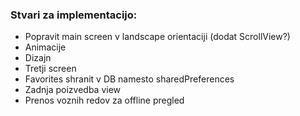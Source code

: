 ### Stvari za implementacijo:
* Popravit main screen v landscape orientaciji (dodat ScrollView?)
* Animacije
* Dizajn
* Tretji screen
* Favorites shranit v DB namesto sharedPreferences
* Zadnja poizvedba view
* Prenos voznih redov za offline pregled
